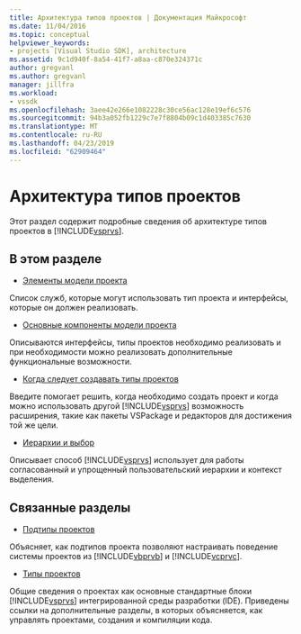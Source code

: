 ```yaml
---
title: Архитектура типов проектов | Документация Майкрософт
ms.date: 11/04/2016
ms.topic: conceptual
helpviewer_keywords:
- projects [Visual Studio SDK], architecture
ms.assetid: 9c1d940f-8a54-41f7-a8aa-c870e324371c
author: gregvanl
ms.author: gregvanl
manager: jillfra
ms.workload:
- vssdk
ms.openlocfilehash: 3aee42e266e1082228c30ce56ac128e19ef6c576
ms.sourcegitcommit: 94b3a052fb1229c7e7f8804b09c1d403385c7630
ms.translationtype: MT
ms.contentlocale: ru-RU
ms.lasthandoff: 04/23/2019
ms.locfileid: "62909464"
---
```

# <a name="project-types-architecture"></a>Архитектура типов проектов
Этот раздел содержит подробные сведения об архитектуре типов проектов в [!INCLUDE[vsprvs](../../code-quality/includes/vsprvs_md.md)].

## <a name="in-this-section"></a>В этом разделе
- [Элементы модели проекта](../../extensibility/internals/elements-of-a-project-model.md)

 Список служб, которые могут использовать тип проекта и интерфейсы, которые он должен реализовать.

- [Основные компоненты модели проекта](../../extensibility/internals/project-model-core-components.md)

 Описываются интерфейсы, типы проектов необходимо реализовать и при необходимости можно реализовать дополнительные функциональные возможности.

- [Когда следует создавать типы проектов](../../extensibility/internals/when-to-create-project-types.md)

 Введите помогает решить, когда необходимо создать проект и когда можно использовать другой [!INCLUDE[vsprvs](../../code-quality/includes/vsprvs_md.md)] возможность расширения, такие как пакеты VSPackage и редакторов для достижения той же цели.

- [Иерархии и выбор](../../extensibility/internals/hierarchies-and-selection.md)

 Описывает способ [!INCLUDE[vsprvs](../../code-quality/includes/vsprvs_md.md)] использует для работы согласованный и упрощенный пользовательский иерархии и контекст выделения.

## <a name="related-sections"></a>Связанные разделы
- [Подтипы проектов](../../extensibility/internals/project-subtypes.md)

 Объясняет, как подтипов проекта позволяют настраивать поведение системы проектов из [!INCLUDE[vbprvb](../../code-quality/includes/vbprvb_md.md)] и [!INCLUDE[vcprvc](../../code-quality/includes/vcprvc_md.md)].

- [Типы проектов](../../extensibility/internals/project-types.md)

 Общие сведения о проектах как основные стандартные блоки [!INCLUDE[vsprvs](../../code-quality/includes/vsprvs_md.md)] интегрированной среды разработки (IDE). Приведены ссылки на дополнительные разделы, в которых объясняется, как управлять проектами, создания и компиляции кода.